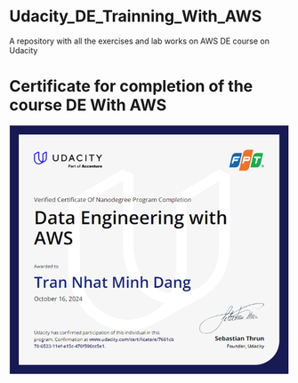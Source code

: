 # Udacity_DE_Trainning_With_AWS
A repository with all the exercises and lab works on AWS DE course on Udacity 

# Certificate for completion of the course DE With AWS

![Header](./DE_Image.png)
